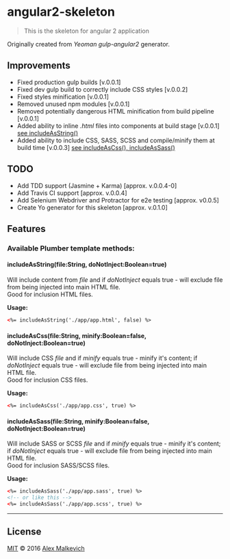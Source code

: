 # angular2-skeleton  

> This is the skeleton for angular 2 application

Originally created from *Yeoman gulp-angular2* generator.

## Improvements
- Fixed production gulp builds [v.0.0.1]
- Fixed dev gulp build to correctly include CSS styles [v.0.0.2]
- Fixed styles minification [v.0.0.1]
- Removed unused npm modules [v.0.0.1]
- Removed potentially dangerous HTML minification from build pipeline [v.0.0.1]
- Added ability to inline *.html* files into components at build stage [v.0.0.1]
[see includeAsString()](https://github.com/gund/angular2-skeleton#includeasstringfilestring-donotinjectbooleantrue)
- Added ability to include CSS, SASS, SCSS and compile/minify them at build time [v.0.0.3]
[see includeAsCss(), includeAsSass()](https://github.com/gund/angular2-skeleton#includeascssfilestring-minifybooleanfalse-donotinjectbooleantrue)

## TODO
- Add TDD support (Jasmine + Karma) [approx. v.0.0.4-0]
- Add Travis CI support [approx. v.0.0.4]
- Add Selenium Webdriver and Protractor for e2e testing [approx. v0.0.5]
- Create Yo generator for this skeleton [approx. v.0.1.0]

## Features

### Available Plumber template methods:

#### includeAsString(file:String, doNotInject:Boolean=true)

Will include content from *file* and if *doNotInject* equals true - will exclude file from being injected into main HTML file.  
Good for inclusion HTML files.
  
**Usage:**
  
```html
<%= includeAsString('./app/app.html', false) %>
```
  
#### includeAsCss(file:String, minify:Boolean=false, doNotInject:Boolean=true)

Will include CSS *file* and if *minify* equals true - minify it's content; if *doNotInject* equals true - will exclude file from being injected into main HTML file.  
Good for inclusion CSS files.
  
**Usage:**
  
```html
<%= includeAsCss('./app/app.css', true) %>
```
  
#### includeAsSass(file:String, minify:Boolean=false, doNotInject:Boolean=true)

Will include SASS or SCSS *file* and if *minify* equals true - minify it's content; if *doNotInject* equals true - will exclude file from being injected into main HTML file.  
Good for inclusion SASS/SCSS files.
  
**Usage:**
  
```html
<%= includeAsSass('./app/app.sass', true) %>
<!-- or like this -->
<%= includeAsSass('./app/app.scss', true) %>
```
  
  
***

## License

[MIT](./LICENSE) © 2016 [Alex Malkevich](https://github.com/gund)

